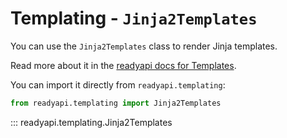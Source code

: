 # Templating - `Jinja2Templates`

You can use the `Jinja2Templates` class to render Jinja templates.

Read more about it in the [readyapi docs for Templates](https://readyapi.khulnasoft.com/advanced/templates/).

You can import it directly from `readyapi.templating`:

```python
from readyapi.templating import Jinja2Templates
```

::: readyapi.templating.Jinja2Templates
